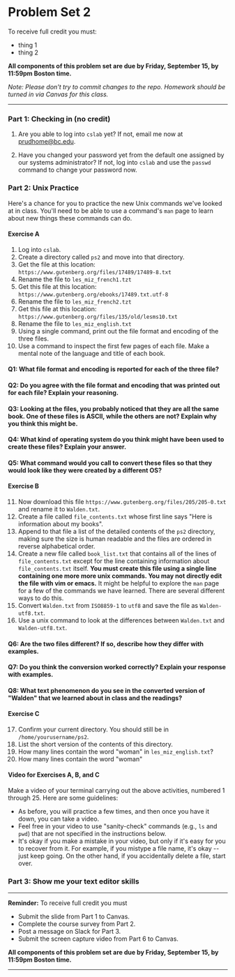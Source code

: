 # Problem Set 2 

To receive full credit you must:

* thing 1
* thing 2

**All components of this problem set are due by Friday, September 15, by 11:59pm Boston time.**

*Note: Please don't try to commit changes to the repo. Homework should be turned in via Canvas for this class.*

---

### Part 1: Checking in (no credit)

1. Are you able to log into `cslab` yet? If not, email me now at prudhome@bc.edu.

2. Have you changed your password yet from the default one assigned by our systems administrator? If not, log into `cslab` and use the `passwd` command to change your password now.


   
### Part 2: Unix Practice

Here's a chance for you to practice the new Unix commands we've looked at in class. You'll need to be able to use a command's `man` page to learn about new things these commands can do.

#### Exercise A 
1. Log into `cslab`.
2. Create a directory called `ps2` and move into that directory.
3. Get the file at this location: `https://www.gutenberg.org/files/17489/17489-8.txt`
4. Rename the file to `les_miz_french1.tzt`
5. Get this file at this location: `https://www.gutenberg.org/ebooks/17489.txt.utf-8`
6. Rename the file to `les_miz_french2.tzt`
7. Get this file at this location: `https://www.gutenberg.org/files/135/old/lesms10.txt`
8. Rename the file to `les_miz_english.txt`
9. Using a single command, print out the file format and encoding of the three files.
10. Use a command to inspect the first few pages of each file. Make a mental note of the language and title of each book.

#### Q1: What file format and encoding is reported for each of the three file?

#### Q2: Do you agree with the file format and encoding that was printed out for each file? Explain your reasoning.

#### Q3: Looking at the files, you probably noticed that they are all the same book. One of these files is ASCII, while the others are not? Explain why you think this might be.

#### Q4: What kind of operating system do you think might have been used to create these files? Explain your answer.

#### Q5: What command would you call to convert these files so that they would look like they were created by a different OS?

#### Exercise B

11. Now download this file `https://www.gutenberg.org/files/205/205-0.txt` and rename it to `Walden.txt`.
12. Create a file called `file_contents.txt` whose first line says "Here is information about my books".
13. Append to that file a list of the detailed contents of the `ps2` directory, making sure the size is human readable and the files are ordered in reverse alphabetical order.
14. Create a new file called `book_list.txt` that contains all of the lines of `file_contents.txt` except for the line containing information about `file_contents.txt` itself. **You must create this file using a single line containing one more more unix commands. You may not directly edit the file with vim or emacs.** It might be helpful to explore the `man` page for a few of the commands we have learned. There are several different ways to do this.
15. Convert `Walden.txt` from `ISO8859-1` to `utf8` and save the file as `Walden-utf8.txt`.
16. Use a unix command to look at the differences between `Walden.txt` and `Walden-utf8.txt`.

#### Q6: Are the two files different? If so, describe how they differ with examples.

#### Q7: Do you think the conversion worked correctly? Explain your response with examples. 

#### Q8: What text phenomenon do you see in the converted version of "Walden" that we learned about in class and the readings?

#### Exercise C

17. Confirm your current directory. You should still be in `/home/yourusername/ps2`.
18. List the short version of the contents of this directory.
19. How many lines contain the word "woman" in `les_miz_english.txt`?
20. How many lines contain the word "woman" 


#### Video for Exercises A, B, and C
Make a video of your terminal carrying out the above activities, numbered 1 through 25. Here are some guidelines:

* As before, you will practice a few times, and then once you have it down, you can take a video. 
* Feel free in your video to use "sanity-check" commands (e.g., `ls` and `pwd`) that are not specified in the instructions below.
* It's okay if you make a mistake in your video, but only if it's easy for you to recover from it. For example, if you mistype a file name, it's okay -- just keep going. On the other hand, if you accidentally delete a file, start over.



### Part 3: Show me your text editor skills

---

**Reminder:** To receive full credit you must

* Submit the slide from Part 1 to Canvas.
* Complete the course survey from Part 2.
* Post a message on Slack for Part 3.
* Submit the screen capture video from Part 6 to Canvas.

**All components of this problem set are due by Friday, September 15, by 11:59pm Boston time.**

---

